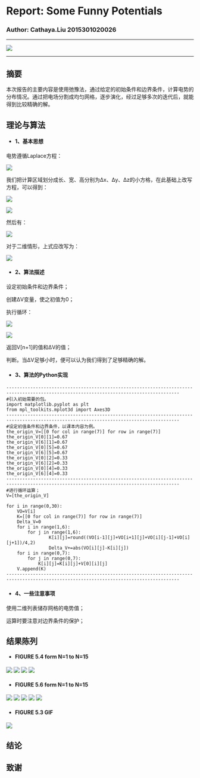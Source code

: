 # Report: Some Funny Potentials
### Author: Cathaya.Liu 2015301020026
***
![](https://github.com/Cathayaliu/computationalphysics_N2015301020026/blob/master/10th%20homework/V-TIME.gif)
***
## 摘要
本次报告的主要内容是使用弛豫法，通过给定的初始条件和边界条件，计算电势的分布情况。通过把电场分割成均匀网格，逐步演化，经过足够多次的迭代后，就能得到比较精确的解。
## 理论与算法
* #### 1、基本思想
电势遵循Laplace方程：

![](https://github.com/Cathayaliu/computationalphysics_N2015301020026/blob/master/10th%20homework/1.gif)

我们把计算区域划分成长、宽、高分别为Δx、Δy、Δz的小方格，在此基础上改写方程，可以得到：

![](https://github.com/Cathayaliu/computationalphysics_N2015301020026/blob/master/10th%20homework/2.gif)

![](https://github.com/Cathayaliu/computationalphysics_N2015301020026/blob/master/10th%20homework/3.gif)

然后有：

![](https://github.com/Cathayaliu/computationalphysics_N2015301020026/blob/master/10th%20homework/4.gif)

对于二维情形，上式应改写为：

![](https://github.com/Cathayaliu/computationalphysics_N2015301020026/blob/master/10th%20homework/5.gif)

* #### 2、算法描述
设定初始条件和边界条件；

创建ΔV变量，使之初值为0；

执行循环：

![](https://github.com/Cathayaliu/computationalphysics_N2015301020026/blob/master/10th%20homework/6.gif)

![](https://github.com/Cathayaliu/computationalphysics_N2015301020026/blob/master/10th%20homework/7.gif)

返回V[n+1]的值和ΔV的值；

判断。当ΔV足够小时，便可以认为我们得到了足够精确的解。
* #### 3、算法的Python实现
```
---------------------------------------------------------------------------------------------------------------------------------------
#引入初始需要的包。
import matplotlib.pyplot as plt
from mpl_toolkits.mplot3d import Axes3D
---------------------------------------------------------------------------------------------------------------------------------------
#设定初值条件和边界条件，以课本内容为例。
the_origin_V=[[0 for col in range(7)] for row in range(7)]       
the_origin_V[0][1]=0.67
the_origin_V[6][1]=0.67
the_origin_V[0][5]=0.67
the_origin_V[6][5]=0.67
the_origin_V[0][2]=0.33
the_origin_V[6][2]=0.33
the_origin_V[0][4]=0.33
the_origin_V[6][4]=0.33
---------------------------------------------------------------------------------------------------------------------------------------
#进行循环运算；
V=[the_origin_V]

for i in range(0,30):
    VO=V[i]
    K=[[0 for col in range(7)] for row in range(7)]
    Delta_V=0
    for i in range(1,6):
        for j in range(1,6):
                K[i][j]=round((VO[i-1][j]+VO[i+1][j]+VO[i][j-1]+VO[i][j+1])/4,2)  
                Delta_V+=abs(VO[i][j]-K[i][j])
    for i in range(0,7):
        for j in range(0,7):
            K[i][j]=K[i][j]+V[0][i][j]
    V.append(K)
---------------------------------------------------------------------------------------------------------------------------------------
```
* #### 4、一些注意事项
使用二维列表储存网格的电势值；

运算时要注意对边界条件的保护；
## 结果陈列
* #### FIGURE 5.4 form N=1 to N=15

![](https://github.com/Cathayaliu/computationalphysics_N2015301020026/blob/master/10th%20homework/Figure_1.png)
![](https://github.com/Cathayaliu/computationalphysics_N2015301020026/blob/master/10th%20homework/Figure_1-1.png)
![](https://github.com/Cathayaliu/computationalphysics_N2015301020026/blob/master/10th%20homework/Figure_1-2.png)
![](https://github.com/Cathayaliu/computationalphysics_N2015301020026/blob/master/10th%20homework/Figure_1-3.png)

* #### FIGURE 5.6 form N=1 to N=15

![](https://github.com/Cathayaliu/computationalphysics_N2015301020026/blob/master/10th%20homework/Figure_1-4.png)
![](https://github.com/Cathayaliu/computationalphysics_N2015301020026/blob/master/10th%20homework/Figure_1-5.png)
![](https://github.com/Cathayaliu/computationalphysics_N2015301020026/blob/master/10th%20homework/Figure_1-6.png)
![](https://github.com/Cathayaliu/computationalphysics_N2015301020026/blob/master/10th%20homework/Figure_1-7.png)
![](https://github.com/Cathayaliu/computationalphysics_N2015301020026/blob/master/10th%20homework/Figure_1-8.png)

* #### FIGURE 5.3 GIF
![](https://github.com/Cathayaliu/computationalphysics_N2015301020026/blob/master/10th%20homework/233.gif)

## 结论

## 致谢
